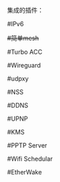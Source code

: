 
集成的插件：

#IPv6

~~#简单mesh~~

#Turbo ACC

#Wireguard

#udpxy

#NSS

#DDNS

#UPNP

#KMS

#PPTP Server

#Wifi Schedular

#EtherWake
